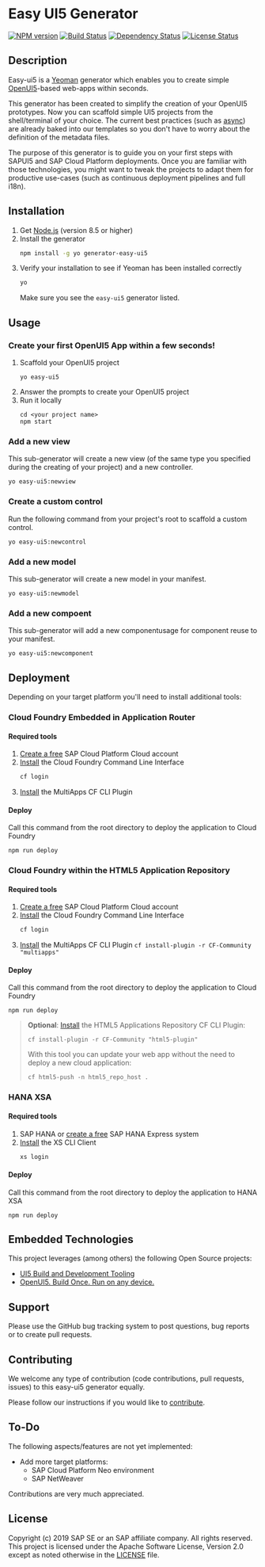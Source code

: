 # Easy UI5 Generator
[![NPM version][npm-image]][npm-url]
[![Build Status][circleci-image]][circleci-url]
[![Dependency Status][daviddm-image]][daviddm-url]
[![License Status][license-image]][license-url]

## Description

Easy-ui5 is a [Yeoman](http://yeoman.io/) generator which enables you to create simple [OpenUI5](https://openui5.hana.ondemand.com/)-based web-apps within seconds.

This generator has been created to simplify the creation of your OpenUI5 prototypes. Now you can scaffold simple UI5 projects from the shell/terminal of your choice. The current best practices (such as [async](https://blogs.sap.com/2018/12/18/ui5ers-buzz-41-best-practices-for-async-loading-in-ui5/)) are already baked into our templates so you don't have to worry about the definition of the metadata files.

The purpose of this generator is to guide you on your first steps with SAPUI5 and SAP Cloud Platform deployments. Once you are familiar with those technologies, you might want to tweak the projects to adapt them for productive use-cases (such as continuous deployment pipelines and full i18n).


## Installation

1. Get [Node.js](https://nodejs.org/en/download/) (version 8.5 or higher)
2. Install the generator
    ```sh
    npm install -g yo generator-easy-ui5
    ```
3. Verify your installation to see if Yeoman has been installed correctly
    ```sh
    yo
    ```
	Make sure you see the `easy-ui5` generator listed.


## Usage
### Create your first OpenUI5 App within a few seconds!

1. Scaffold your OpenUI5 project
    ```
    yo easy-ui5
    ```
2. Answer the prompts to create your OpenUI5 project
3. Run it locally
    ```
    cd <your project name>
    npm start
    ```

### Add a new view
This sub-generator will create a new view (of the same type you specified during the creating of your project)  and a new controller.
```
yo easy-ui5:newview
```

### Create a custom control
Run the following command from your project's root to scaffold a custom control.
```
yo easy-ui5:newcontrol
```

### Add a new model
This sub-generator will create a new model in your manifest.
```
yo easy-ui5:newmodel
```

### Add a new compoent
This sub-generator will add a new componentusage for component reuse to your manifest.
```
yo easy-ui5:newcomponent
```
## Deployment
Depending on your target platform you'll need to install additional tools:

### Cloud Foundry Embedded in Application Router
#### Required tools
1. [Create a free](https://developers.sap.com/mena/tutorials/hcp-create-trial-account.html) SAP Cloud Platform Cloud account
2. [Install](https://developers.sap.com/tutorials/cp-cf-download-cli.html) the Cloud Foundry Command Line Interface
    ```sh
    cf login
    ```
3. [Install](https://github.com/cloudfoundry-incubator/multiapps-cli-plugin) the MultiApps CF CLI Plugin


#### Deploy
Call this command from the root directory to deploy the application to Cloud Foundry
```
npm run deploy
```

### Cloud Foundry within the HTML5 Application Repository
#### Required tools
1. [Create a free](https://developers.sap.com/mena/tutorials/hcp-create-trial-account.html) SAP Cloud Platform Cloud account
2. [Install](https://developers.sap.com/tutorials/cp-cf-download-cli.html) the Cloud Foundry Command Line Interface
    ```sh
    cf login
    ```
3. [Install](https://github.com/cloudfoundry-incubator/multiapps-cli-plugin) the MultiApps CF CLI Plugin `cf install-plugin -r CF-Community "multiapps"`



#### Deploy
Call this command from the root directory to deploy the application to Cloud Foundry
```
npm run deploy
```


> **Optional**: [Install](https://sap.github.io/cf-html5-apps-repo-cli-plugin/) the HTML5 Applications Repository CF CLI Plugin:
>
> `cf install-plugin -r CF-Community "html5-plugin"`
> 
> With this tool you can update your web app without the need to deploy a new cloud application:
> 
> `cf html5-push -n html5_repo_host .`

### HANA XSA
#### Required tools
1. SAP HANA or [create a free](https://developers.sap.com/group.hxe-install-binary.html) SAP HANA Express system
2. [Install](https://developers.sap.com/tutorials/hxe-ua-install-xs-xli-client.html) the XS CLI Client
    ```sh
    xs login
    ```

#### Deploy
Call this command from the root directory to deploy the application to HANA XSA
```
npm run deploy
```

## Embedded Technologies
This project leverages (among others) the following Open Source projects:
* [UI5 Build and Development Tooling](https://github.com/SAP/ui5-tooling)
* [OpenUI5. Build Once. Run on any device.](https://github.com/SAP/openui5)

## Support

Please use the GitHub bug tracking system to post questions, bug reports or to create pull requests.

## Contributing

We welcome any type of contribution (code contributions, pull requests, issues) to this easy-ui5 generator equally.

Please follow our instructions if you would like to [contribute](https://github.com/SAP/generator-easy-ui5/blob/master/CONTRIBUTING.md).

## To-Do

The following aspects/features are not yet implemented:
* Add more target platforms:
  * SAP Cloud Platform Neo environment
  * SAP NetWeaver

Contributions are very much appreciated.

## License

Copyright (c) 2019 SAP SE or an SAP affiliate company. All rights reserved.
This project is licensed under the Apache Software License, Version 2.0 except as noted otherwise in the [LICENSE](LICENSE) file.


[npm-image]: https://img.shields.io/npm/v/generator-easy-ui5.svg
[npm-url]: https://www.npmjs.com/package/generator-easy-ui5
[circleci-image]: https://img.shields.io/circleci/project/github/SAP/generator-easy-ui5.svg
[circleci-url]: https://circleci.com/gh/SAP/generator-easy-ui5
[daviddm-image]: https://img.shields.io/david/SAP/generator-easy-ui5.svg
[daviddm-url]: https://david-dm.org/SAP/generator-easy-ui5
[license-image]: https://img.shields.io/npm/l/generator-easy-ui5.svg
[license-url]: https://github.com/SAP/generator-easy-ui5/blob/master/LICENSE
